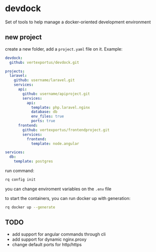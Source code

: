 # devdock
Set of tools to help manage a docker-oriented development environment

## new project

create a new folder, add a `project.yaml` file on it. Example:

```yaml
devdock:
  github: vertexportus/devdock.git

projects:
  laravel:
    github: username/laravel.git
    services:
      api:
        github: username/apiproject.git
        services:
          api:
            template: php.laravel.nginx
            database: db
            env_files: true
            ports: true
      frontend:
        github: vertexportus/frontendproject.git
        services:
          frontend:
            template: node.angular

services:
  db:
    template: postgres
```

run command:
```bash
rq config init
```

you can change enviroment variables on the `.env` file

to start the containers, you can run docker up with generation:

```bash
rq docker up --generate
```

## TODO

- add support for angular commands through cli
- add support for dynamic nginx.proxy
- change default ports for http/https